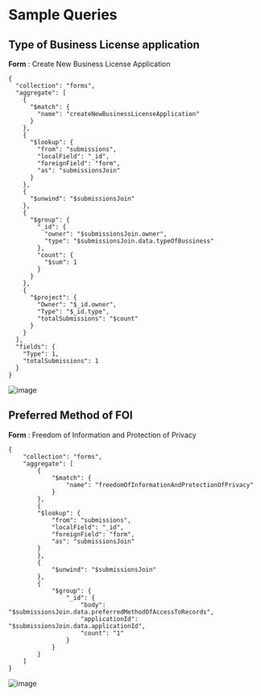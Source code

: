 # Sample Queries

## Type of Business License application

**Form** : Create New Business License Application

```
{
  "collection": "forms",
  "aggregate": [
    {
      "$match": {
        "name": "createNewBusinessLicenseApplication"
      }
    },
    {
      "$lookup": {
        "from": "submissions",
        "localField": "_id",
        "foreignField": "form",
        "as": "submissionsJoin"
      }
    },
    {
      "$unwind": "$submissionsJoin"
    },
    {
      "$group": {
        "_id": {
          "owner": "$submissionsJoin.owner",
          "type": "$submissionsJoin.data.typeOfBussiness"
        },
        "count": {
          "$sum": 1
        }
      }
    },
    {
      "$project": {
        "Owner": "$_id.owner",
        "Type": "$_id.type",
        "totalSubmissions": "$count"
      }
    }
  ],
  "fields": {
    "Type": 1,
    "totalSubmissions": 1
  }
}
```

![image](https://user-images.githubusercontent.com/70306694/125458437-d0daf0c6-fd35-4c4b-8706-ca61c4f6738c.png)



## Preferred Method of FOI


**Form** : Freedom of Information and Protection of Privacy


```
{
    "collection": "forms",
    "aggregate": [
        {
            "$match": {
                "name": "freedomOfInformationAndProtectionOfPrivacy"
            }
        },
        {
        "$lookup": {
            "from": "submissions",
            "localField": "_id",
            "foreignField": "form",
            "as": "submissionsJoin"
        }
        },
        {
            "$unwind": "$submissionsJoin"
        },
        {
            "$group": {
                "_id": {
                    "body": "$submissionsJoin.data.preferredMethodOfAccessToRecords",
                    "applicationId": "$submissionsJoin.data.applicationId",
                    "count": "1"
                }
            }
        }
    ]
}
```

![image](https://user-images.githubusercontent.com/70306694/125458356-0889b154-84af-4819-b280-35b1778c57ad.png)

